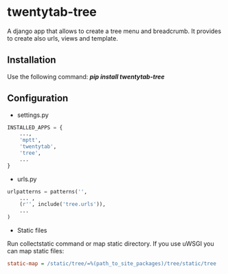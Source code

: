 twentytab-tree
==============

A django app that allows to create a tree menu and breadcrumb. It provides to create also urls, views and template.


## Installation

Use the following command: <b><i>pip install twentytab-tree</i></b>

## Configuration

- settings.py

```py
INSTALLED_APPS = {
    ...,
    'mptt',
    'twentytab',
    'tree',
    ...
}
```

- urls.py

```py
urlpatterns = patterns('',
    ... ,
    (r'', include('tree.urls')),
    ...
)

```

- Static files

Run collectstatic command or map static directory. If you use uWSGI you can map static files:

```ini
static-map = /static/tree/=%(path_to_site_packages)/tree/static/tree
```